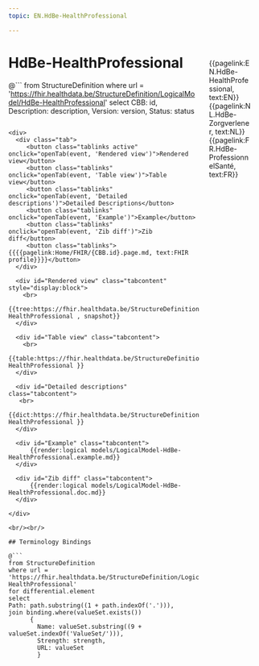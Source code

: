 ```yaml
---
topic: EN.HdBe-HealthProfessional

---
```


<div style="float:right;width:85px;padding:10px;margin:10">
<p>{{pagelink:EN.HdBe-HealthProfessional, text:EN}}  {{pagelink:NL.HdBe-Zorgverlener, text:NL}}  {{pagelink:FR.HdBe-ProfessionnelSanté, text:FR}}<p>
</div>

# HdBe-HealthProfessional



@```
from StructureDefinition
where url = 'https://fhir.healthdata.be/StructureDefinition/LogicalModel/HdBe-HealthProfessional'
select 
CBB: id,
Description: description, 
Version: version,
Status: status
```

<div>
  <div class="tab">
     <button class="tablinks active" onclick="openTab(event, 'Rendered view')">Rendered view</button>
     <button class="tablinks" onclick="openTab(event, 'Table view')">Table view</button>
     <button class="tablinks" onclick="openTab(event, 'Detailed descriptions')">Detailed Descriptions</button>
     <button class="tablinks" onclick="openTab(event, 'Example')">Example</button>
     <button class="tablinks" onclick="openTab(event, 'Zib diff')">Zib diff</button>
     <button class="tablinks">{{{{pagelink:Home/FHIR/{CBB.id}.page.md, text:FHIR profile}}}}</button>
  </div>

  <div id="Rendered view" class="tabcontent" style="display:block">
    <br>
      {{tree:https://fhir.healthdata.be/StructureDefinition/LogicalModel/HdBe-HealthProfessional , snapshot}}
  </div>

  <div id="Table view" class="tabcontent">
    <br>
      {{table:https://fhir.healthdata.be/StructureDefinition/LogicalModel/HdBe-HealthProfessional }}
  </div>

  <div id="Detailed descriptions" class="tabcontent">
   <br>
      {{dict:https://fhir.healthdata.be/StructureDefinition/LogicalModel/HdBe-HealthProfessional }}
  </div>

  <div id="Example" class="tabcontent">
      {{render:logical models/LogicalModel-HdBe-HealthProfessional.example.md}}
  </div>

  <div id="Zib diff" class="tabcontent">
      {{render:logical models/LogicalModel-HdBe-HealthProfessional.doc.md}}
  </div>

</div>

<br/><br/> 

## Terminology Bindings

@```
from StructureDefinition
where url = 'https://fhir.healthdata.be/StructureDefinition/LogicalModel/HdBe-HealthProfessional'
for differential.element
select
Path: path.substring((1 + path.indexOf('.'))),
join binding.where(valueSet.exists())
      { 
        Name: valueSet.substring((9 + valueSet.indexOf('ValueSet/'))),
        Strength: strength,
        URL: valueSet
        }
```  